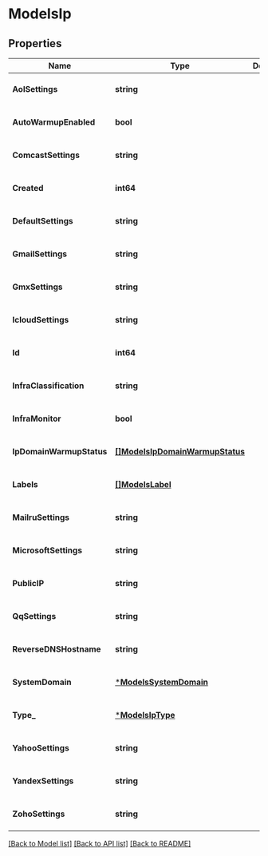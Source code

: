 # ModelsIp

## Properties
Name | Type | Description | Notes
------------ | ------------- | ------------- | -------------
**AolSettings** | **string** |  | [optional] [default to null]
**AutoWarmupEnabled** | **bool** |  | [optional] [default to null]
**ComcastSettings** | **string** |  | [optional] [default to null]
**Created** | **int64** |  | [optional] [default to null]
**DefaultSettings** | **string** |  | [optional] [default to null]
**GmailSettings** | **string** |  | [optional] [default to null]
**GmxSettings** | **string** |  | [optional] [default to null]
**IcloudSettings** | **string** |  | [optional] [default to null]
**Id** | **int64** |  | [optional] [default to null]
**InfraClassification** | **string** |  | [optional] [default to null]
**InfraMonitor** | **bool** |  | [optional] [default to null]
**IpDomainWarmupStatus** | [**[]ModelsIpDomainWarmupStatus**](models.IPDomainWarmupStatus.md) |  | [optional] [default to null]
**Labels** | [**[]ModelsLabel**](models.Label.md) |  | [optional] [default to null]
**MailruSettings** | **string** |  | [optional] [default to null]
**MicrosoftSettings** | **string** |  | [optional] [default to null]
**PublicIP** | **string** |  | [optional] [default to null]
**QqSettings** | **string** |  | [optional] [default to null]
**ReverseDNSHostname** | **string** |  | [optional] [default to null]
**SystemDomain** | [***ModelsSystemDomain**](models.SystemDomain.md) |  | [optional] [default to null]
**Type_** | [***ModelsIpType**](models.IPType.md) |  | [optional] [default to null]
**YahooSettings** | **string** |  | [optional] [default to null]
**YandexSettings** | **string** |  | [optional] [default to null]
**ZohoSettings** | **string** |  | [optional] [default to null]

[[Back to Model list]](../README.md#documentation-for-models) [[Back to API list]](../README.md#documentation-for-api-endpoints) [[Back to README]](../README.md)


